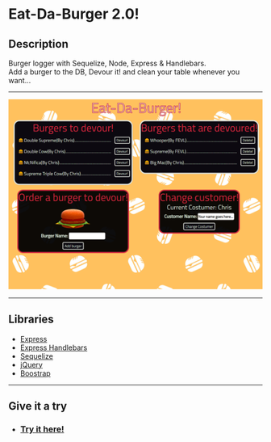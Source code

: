 # **Eat-Da-Burger 2.0!**

## Description  
Burger logger with Sequelize, Node, Express & Handlebars.<br/>
Add a burger to the DB, Devour it! and clean your table whenever you want...
***
![Demo](./public/assets/demo/Eat-Da-Burger.png)
***
## Libraries
   * [Express](https://www.npmjs.com/package/express)
   * [Express Handlebars](https://www.npmjs.com/package/express-handlebars)
   * [Sequelize](https://www.npmjs.com/package/sequelize)
   * [jQuery](https://jquery.com/)
   * [Boostrap](https://getbootstrap.com/)

***
## **Give it a try**
* ### [Try it here!](https://fevl-burger-sequelize.herokuapp.com/)
